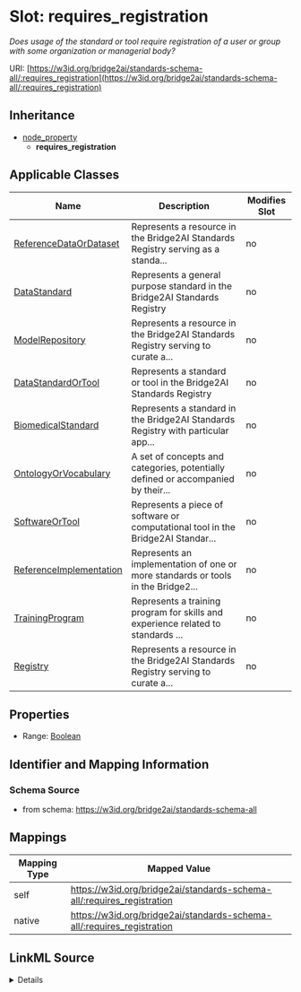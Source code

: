 

# Slot: requires_registration


_Does usage of the standard or tool require registration of a user or group with some organization or managerial body?_





URI: [https://w3id.org/bridge2ai/standards-schema-all/:requires_registration](https://w3id.org/bridge2ai/standards-schema-all/:requires_registration)




## Inheritance

* [node_property](node_property.md)
    * **requires_registration**






## Applicable Classes

| Name | Description | Modifies Slot |
| --- | --- | --- |
| [ReferenceDataOrDataset](ReferenceDataOrDataset.md) | Represents a resource in the Bridge2AI Standards Registry serving as a standa... |  no  |
| [DataStandard](DataStandard.md) | Represents a general purpose standard in the Bridge2AI Standards Registry |  no  |
| [ModelRepository](ModelRepository.md) | Represents a resource in the Bridge2AI Standards Registry serving to curate a... |  no  |
| [DataStandardOrTool](DataStandardOrTool.md) | Represents a standard or tool in the Bridge2AI Standards Registry |  no  |
| [BiomedicalStandard](BiomedicalStandard.md) | Represents a standard in the Bridge2AI Standards Registry with particular app... |  no  |
| [OntologyOrVocabulary](OntologyOrVocabulary.md) | A set of concepts and categories, potentially defined or accompanied by their... |  no  |
| [SoftwareOrTool](SoftwareOrTool.md) | Represents a piece of software or computational tool in the Bridge2AI Standar... |  no  |
| [ReferenceImplementation](ReferenceImplementation.md) | Represents an implementation of one or more standards or tools in the Bridge2... |  no  |
| [TrainingProgram](TrainingProgram.md) | Represents a training program for skills and experience related to standards ... |  no  |
| [Registry](Registry.md) | Represents a resource in the Bridge2AI Standards Registry serving to curate a... |  no  |







## Properties

* Range: [Boolean](Boolean.md)





## Identifier and Mapping Information







### Schema Source


* from schema: https://w3id.org/bridge2ai/standards-schema-all




## Mappings

| Mapping Type | Mapped Value |
| ---  | ---  |
| self | https://w3id.org/bridge2ai/standards-schema-all/:requires_registration |
| native | https://w3id.org/bridge2ai/standards-schema-all/:requires_registration |




## LinkML Source

<details>
```yaml
name: requires_registration
description: Does usage of the standard or tool require registration of a user or
  group with some organization or managerial body?
from_schema: https://w3id.org/bridge2ai/standards-schema-all
rank: 1000
is_a: node_property
domain: NamedThing
alias: requires_registration
domain_of:
- DataStandardOrTool
range: boolean

```
</details>